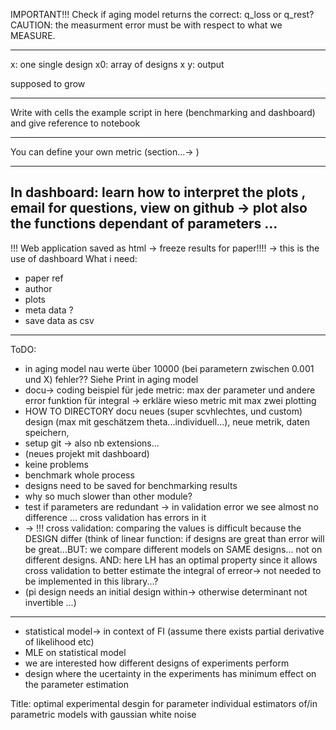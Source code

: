IMPORTANT!!! 
Check if aging model returns the correct: q_loss or q_rest? CAUTION: the measurment error must be with respect to what we MEASURE. 


---
x: one single design x0: array of designs x y: output

supposed to grow

---
Write with cells the example script in here (benchmarking and dashboard)
and give reference to notebook

---
You can define your own metric (section...-> )

---
In dashboard: learn how to interpret the plots , email for questions, view on github -> plot also the functions
dependant of parameters ...
---
!!! Web application saved as html -> freeze results for paper!!!! -> this is the use of dashboard What i need:

- paper ref
- author
- plots
- meta data ?
- save data as csv

---
ToDO:

- in aging model nau werte über 10000 (bei parametern zwischen 0.001 und X) fehler?? Siehe Print in aging model
- docu-> coding beispiel für jede metric: max der parameter und andere error funktion für integral -> erkläre wieso
  metric mit max zwei plotting
- HOW TO DIRECTORY docu neues (super scvhlechtes, und custom) design (max mit geschätzem theta...individuell...), neue metrik, daten speichern,
- setup git -> also nb extensions...
- (neues projekt mit dashboard)
- keine problems
- benchmark whole process
- designs need to be saved for benchmarking results 
- why so much slower than other module?
- test if parameters are redundant -> in validation error we see almost no difference ... cross validation has errors in
  it
- -> !!! cross validation: comparing the values is difficult because the DESIGN differ (think of linear function: if
  designs are great than error will be great...BUT: we compare different models on SAME designs... not on different
  designs. AND: here LH has an optimal property since it allows cross validation to better estimate the integral of
  erreor-> not needed to be implemented in this library...?
- (pi design needs an initial design within-> otherwise determinant not invertible ...)

---

- statistical model-> in context of FI (assume there exists partial derivative of likelihood etc)
- MLE on statistical model
- we are interested how different designs of experiments perform
- design where the ucertainty in the experiments has minimum effect on the parameter estimation 

Title:
optimal experimental desgin for parameter individual estimators of/in parametric models with gaussian white noise

